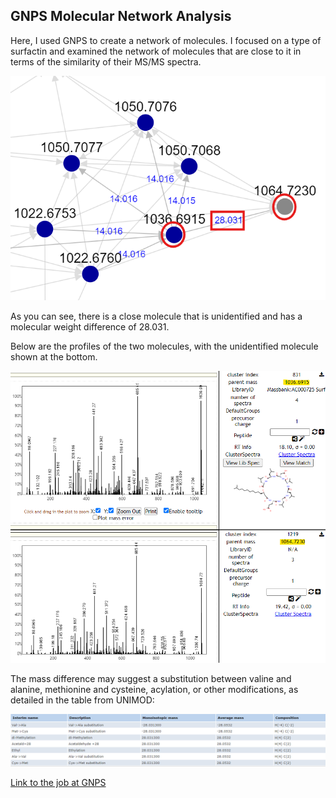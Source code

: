 ## GNPS Molecular Network Analysis

Here, I used GNPS to create a network of molecules. I focused on a type of surfactin and examined the network of molecules that are close to it in terms of the similarity of their MS/MS spectra.

![Network Image](../results/GNPS%20network.png)

As you can see, there is a close molecule that is unidentified and has a molecular weight difference of 28.031.

Below are the profiles of the two molecules, with the unidentified molecule shown at the bottom.

![Molecular Profiles](../results/GNPS%20profiles.png)

The mass difference may suggest a substitution between valine and alanine, methionine and cysteine, acylation, or other modifications, as detailed in the table from UNIMOD:

![UNIMOD Table](../results/GNPS%20UNIMOD.png)

[Link to the job at GNPS](https://gnps.ucsd.edu/ProteoSAFe/status.jsp?task=5e44c9fb091c4ce7bd7ab81a71d061e2)

